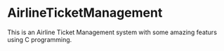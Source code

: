 # AirlineTicketManagement
This is an Airline Ticket Management system with some amazing featurs using C programming. 
